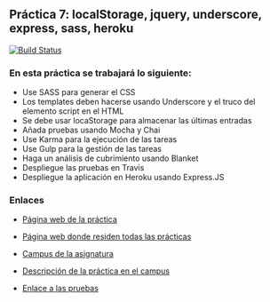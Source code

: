 
## Práctica 7: localStorage, jquery, underscore, express, sass, heroku
[![Build Status](https://travis-ci.org/alu0100698688/localstorage-jquery-underscore-express-sass-heroku-estefania_morales.svg?branch=master)](https://travis-ci.org/alu0100698688/localstorage-jquery-underscore-express-sass-heroku-estefania_morales)

### En esta práctica se trabajará lo siguiente:
* Use SASS para generar el CSS
* Los templates deben hacerse usando Underscore y el truco del elemento script en el HTML
* Se debe usar locaStorage para almacenar las últimas entradas
* Añada pruebas usando Mocha y Chai
* Use Karma para la ejecución de las tareas
* Use Gulp para la gestión de las tareas
* Haga un análisis de cubrimiento usando Blanket
* Despliegue las pruebas en Travis
* Despliegue la aplicación en Heroku usando Express.JS


### Enlaces

* [Página web de la práctica](http://alu0100698688.github.io/localstorage-jquery-underscore-express-sass-heroku-estefania_morales/)

* [Página web donde residen todas las prácticas](http://alu0100698688.github.io/web/)

* [Campus de la asignatura](https://campusvirtual.ull.es/1516/course/view.php?id=178)

* [Descripción de la práctica en el campus](https://campusvirtual.ull.es/1516/mod/page/view.php?id=184132)

* [Enlace a las pruebas](http://ull-esit-gradoii-pl.github.io/mocha-y-chai-estefania_morales/tests/index.html)
